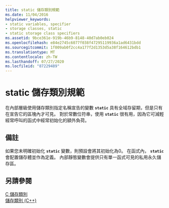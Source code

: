 ```yaml
---
title: static 儲存類別規範
ms.date: 11/04/2016
helpviewer_keywords:
- static variables, specifier
- storage classes, static
- static storage class specifiers
ms.assetid: 9bce361e-919b-46b9-8148-40d7ab0eb024
ms.openlocfilehash: e84e2745c6077f038f47295119936a1ad6431bdd
ms.sourcegitcommit: 1f009ab0f2cc4a177f2d1353d5a38f164612bdb1
ms.translationtype: MT
ms.contentlocale: zh-TW
ms.lasthandoff: 07/27/2020
ms.locfileid: "87229489"
---
```

# <a name="static-storage-class-specifier"></a>static 儲存類別規範

在內部層級使用儲存類別指定名稱宣告的變數 **`static`** 具有全域存留期，但是只有在宣告它的區塊內才可見。 對於常數位符串，使用 **`static`** 很有用，因為它可減輕經常呼叫的函式中經常初始化的額外負荷。

## <a name="remarks"></a>備註

如果您未明確初始化 **`static`** 變數，則預設會將其初始化為0。 在函式內， **`static`** 會配置儲存體並作為定義。 內部靜態變數會提供只有單一函式可見的私用永久儲存區。

## <a name="see-also"></a>另請參閱

[C 儲存類別](c-storage-classes.md)<br/>
[儲存類別 (C++)](../cpp/storage-classes-cpp.md)
